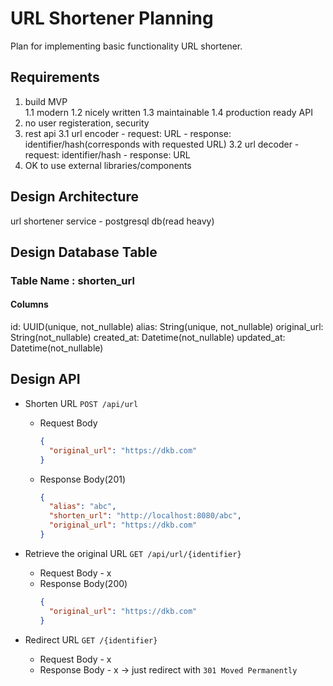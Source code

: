 # URL Shortener Planning

Plan for implementing basic functionality URL shortener.

## Requirements

1. build MVP  
    1.1 modern 
    1.2 nicely written
    1.3 maintainable
    1.4 production ready API
2. no user registeration, security
3. rest api
    3.1 url encoder
        - request: URL
        - response: identifier/hash(corresponds with requested URL)
    3.2 url decoder
        - request: identifier/hash
        - response: URL
4. OK to use external libraries/components

## Design Architecture

url shortener service - postgresql db(read heavy)

## Design Database Table

### Table Name : shorten_url
#### Columns
id: UUID(unique, not_nullable)
alias: String(unique, not_nullable)
original_url: String(not_nullable)
created_at: Datetime(not_nullable)
updated_at: Datetime(not_nullable)

## Design API

- Shorten URL
`POST /api/url`
  - Request Body
    ```json
    {
      "original_url": "https://dkb.com"
    }
    ```
  - Response Body(201)
    ```json
    {
      "alias": "abc",
      "shorten_url": "http://localhost:8080/abc",
      "original_url": "https://dkb.com"
    }
    ```

- Retrieve the original URL
`GET /api/url/{identifier}`

  - Request Body - x
  - Response Body(200)
    ```json
    {
      "original_url": "https://dkb.com"
    }
    ```


- Redirect URL
`GET /{identifier}`

  - Request Body - x
  - Response Body - x -> just redirect with `301 Moved Permanently`


